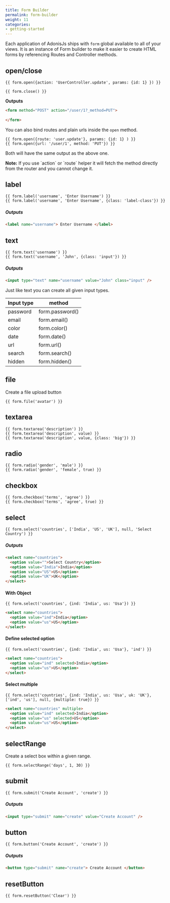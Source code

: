 ```yaml
---
title: Form Builder
permalink: form-builder
weight: 11
categories:
- getting-started
---
```


Each application of AdonisJs ships with `form` global available to all of your views. It is an instance of Form builder to make it easier to create HTML forms by referencing Routes and Controller methods.

## open/close

```twig
{{ form.open({action: 'UserController.update', params: {id: 1} }) }}

{{ form.close() }}
```

**Outputs**

```html
<form method="POST" action="/user/1?_method=PUT">
	
</form>
```

You can also bind routes and plain urls inside the `open` method.

```twig
{{ form.open({route: 'user.update'}, params: {id: 1} ) }}
{{ form.open({url: '/user/1', method: 'PUT'}) }}
```

Both will have the same output as the above one.

<div class=“note”>
  <p><strong>Note:</strong> If you use `action` or `route` helper it will fetch the method directly from the router and you cannot change it.</p>
</div>

## label

```twig
{{ form.label('username', 'Enter Username') }}
{{ form.label('username', 'Enter Username', {class: 'label-class'}) }}
```

##### Outputs

```html
<label name="username"> Enter Username </label>
```

## text

```twig
{{ form.text('username') }}
{{ form.text('username', 'John', {class: 'input'}) }}
```

##### Outputs

```html
<input type="text" name="username" value="John" class="input" />
```

Just like text you can create all given input types.

| Input type | method |
|------------|--------|
| password | form.password() |
| email | form.email() |
| color | form.color() |
| date | form.date() |
| url | form.url() |
| search | form.search() |
| hidden | form.hidden() |

## file

Create a file upload button

```twig
{{ form.file('avatar') }}
```

## textarea

```twig
{{ form.textarea('description') }}
{{ form.textarea('description', value) }}
{{ form.textarea('description', value, {class: 'big'}) }}
```

## radio

```twig
{{ form.radio('gender', 'male') }}
{{ form.radio('gender', 'female', true) }}
```

## checkbox

```twig
{{ form.checkbox('terms', 'agree') }}
{{ form.checkbox('terms', 'agree', true) }}
```

## select

```twig
{{ form.select('countries', ['India', 'US', 'UK'], null, 'Select Country') }}
```

##### Outputs

```html
<select name="countries">
  <option value="">Select Country</option>
  <option value="India">India</option>
  <option value="US">US</option>  
  <option value="UK">UK</option>
</select>
```

#### With Object
```twig
{{ form.select('countries', {ind: 'India', us: 'Usa'}) }}
```

```html
<select name="countries">
  <option value="ind">India</option>
  <option value="us">US</option>  
</select>
```

#### Define selected option

```twig
{{ form.select('countries', {ind: 'India', us: 'Usa'}, 'ind') }}
```

```html
<select name="countries">
  <option value="ind" selected>India</option>
  <option value="us">US</option>  
</select>
```

#### Select multiple

```twig
{{ form.select('countries', {ind: 'India', us: 'Usa', uk: 'UK'}, ['ind', 'us'], null, {multiple: true}) }}
```

```html
<select name="countries" multiple>
  <option value="ind" selected>India</option>
  <option value="us" selected>US</option>  
  <option value="us">US</option>  
</select>
```

## selectRange

Create a select box within a given range.

```twig
{{ form.selectRange('days', 1, 30) }}
```

## submit

```twig
{{ form.submit('Create Account', 'create') }}
```

##### Outputs

```html
<input type="submit" name="create" value="Create Account" />
```

## button

```twig
{{ form.button('Create Account', 'create') }}
```

##### Outputs

```html
<button type="submit" name="create"> Create Account </button>
```

## resetButton

```twig
{{ form.resetButton('Clear') }}
```
